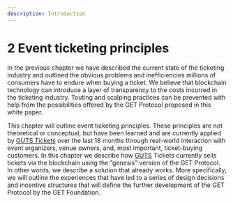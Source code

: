 ```yaml
---
description: Introduction
---
```


# 2 Event ticketing principles

In the previous chapter we have described the current state of the ticketing industry and outlined the obvious problems and inefficiencies millions of consumers have to endure when buying a ticket. We believe that blockchain technology can introduce a layer of transparency to the costs incurred in the ticketing industry. Touting and scalping practices can be prevented with help from the possibilities offered by the GET Protocol proposed in this white paper.

This chapter will outline event ticketing principles. These principles are not theoretical or conceptual, but have been learned and are currently applied by [GUTS Tickets](https://guts.tickets) over the last 18 months through real-world interaction with event organizers, venue owners, and, most important, ticket-buying customers. In this chapter we describe how [GUTS](https://guts.tickets) Tickets currently sells tickets via the blockchain using the ”genesis” version of the GET Protocol. In other words, we describe a solution that already works. More specifically, we will outline the experiences that have led to a series of design decisions and incentive structures that will define the further development of the GET Protocol by the GET Foundation.

